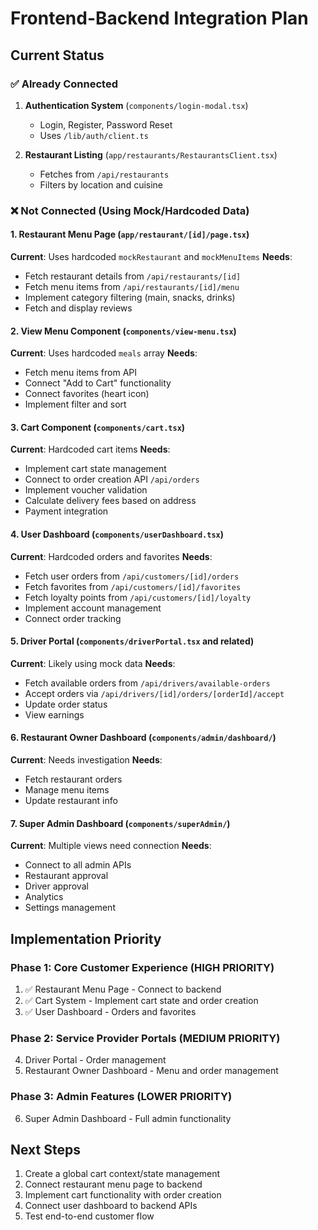 # Frontend-Backend Integration Plan

## Current Status

### ✅ Already Connected
1. **Authentication System** (`components/login-modal.tsx`)
   - Login, Register, Password Reset
   - Uses `/lib/auth/client.ts`

2. **Restaurant Listing** (`app/restaurants/RestaurantsClient.tsx`)
   - Fetches from `/api/restaurants`
   - Filters by location and cuisine

### ❌ Not Connected (Using Mock/Hardcoded Data)

#### 1. Restaurant Menu Page (`app/restaurant/[id]/page.tsx`)
**Current**: Uses hardcoded `mockRestaurant` and `mockMenuItems`
**Needs**: 
- Fetch restaurant details from `/api/restaurants/[id]`
- Fetch menu items from `/api/restaurants/[id]/menu`
- Implement category filtering (main, snacks, drinks)
- Fetch and display reviews

#### 2. View Menu Component (`components/view-menu.tsx`)
**Current**: Uses hardcoded `meals` array
**Needs**:
- Fetch menu items from API
- Connect "Add to Cart" functionality
- Connect favorites (heart icon)
- Implement filter and sort

#### 3. Cart Component (`components/cart.tsx`)
**Current**: Hardcoded cart items
**Needs**:
- Implement cart state management
- Connect to order creation API `/api/orders`
- Implement voucher validation
- Calculate delivery fees based on address
- Payment integration

#### 4. User Dashboard (`components/userDashboard.tsx`)
**Current**: Hardcoded orders and favorites
**Needs**:
- Fetch user orders from `/api/customers/[id]/orders`
- Fetch favorites from `/api/customers/[id]/favorites`
- Fetch loyalty points from `/api/customers/[id]/loyalty`
- Implement account management
- Connect order tracking

#### 5. Driver Portal (`components/driverPortal.tsx` and related)
**Current**: Likely using mock data
**Needs**:
- Fetch available orders from `/api/drivers/available-orders`
- Accept orders via `/api/drivers/[id]/orders/[orderId]/accept`
- Update order status
- View earnings

#### 6. Restaurant Owner Dashboard (`components/admin/dashboard/`)
**Current**: Needs investigation
**Needs**:
- Fetch restaurant orders
- Manage menu items
- Update restaurant info

#### 7. Super Admin Dashboard (`components/superAdmin/`)
**Current**: Multiple views need connection
**Needs**:
- Connect to all admin APIs
- Restaurant approval
- Driver approval
- Analytics
- Settings management

## Implementation Priority

### Phase 1: Core Customer Experience (HIGH PRIORITY)
1. ✅ Restaurant Menu Page - Connect to backend
2. ✅ Cart System - Implement cart state and order creation
3. ✅ User Dashboard - Orders and favorites

### Phase 2: Service Provider Portals (MEDIUM PRIORITY)
4. Driver Portal - Order management
5. Restaurant Owner Dashboard - Menu and order management

### Phase 3: Admin Features (LOWER PRIORITY)
6. Super Admin Dashboard - Full admin functionality

## Next Steps

1. Create a global cart context/state management
2. Connect restaurant menu page to backend
3. Implement cart functionality with order creation
4. Connect user dashboard to backend APIs
5. Test end-to-end customer flow
